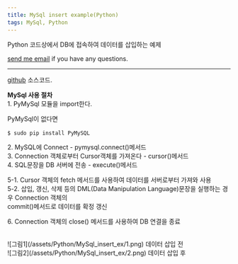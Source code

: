 ```yaml
---
title: MySql insert example(Python)
tags: MySql, Python
---
```


Python 코드상에서 DB에 접속하여 데이터를 삽입하는 예제  

[send me email](mailto:jewel7492@gmail.com) if you have any questions.

<!--more-->

---

[github](https://github.com/limjunho/Python/tree/master/mysql_insert) 소스코드.  

**MySql 사용 절차**  
1\. PyMySql 모듈을 import한다.  

PyMySql이 없다면  
```bash
$ sudo pip install PyMySQL
```  

2\. MySQL에 Connect - pymysql.connect()메서드  
3\. Connection 객체로부터 Cursor객체를 가져온다 - cursor()메서드  
4\. SQL문장을 DB 서버에 전송 - execute()메서드  

5-1. Cursor 객체의 fetch 메서드를 사용하여 데이터를 서버로부터 가져와 사용  
5-2. 삽입, 갱신, 삭제 등의 DML(Data Manipulation Language)문장을 실행하는 경우 Connection 객체의  
commit()메서드로 데이터를 확정 갱신  

6\. Connection 객체의 close() 메서드를 사용하여 DB 연결을 종료  


<br />
![그림1](/assets/Python/MySql_insert_ex/1.png)  
데이터 삽입 전  

<br />
![그림2](/assets/Python/MySql_insert_ex/2.png)  
데이터 삽입 후  
